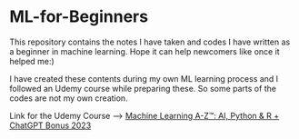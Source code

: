 # ML-for-Beginners
This repository contains the notes I have taken and codes I have written as a beginner in machine learning. Hope it can help newcomers like once it helped me:)

I have created these contents during my own ML learning process and I followed an Udemy course while preparing these. So some parts of the codes are not my own creation. 

Link for the Udemy Course --> [Machine Learning A-Z™: AI, Python & R + ChatGPT Bonus 2023](https://www.udemy.com/course/machinelearning/)


